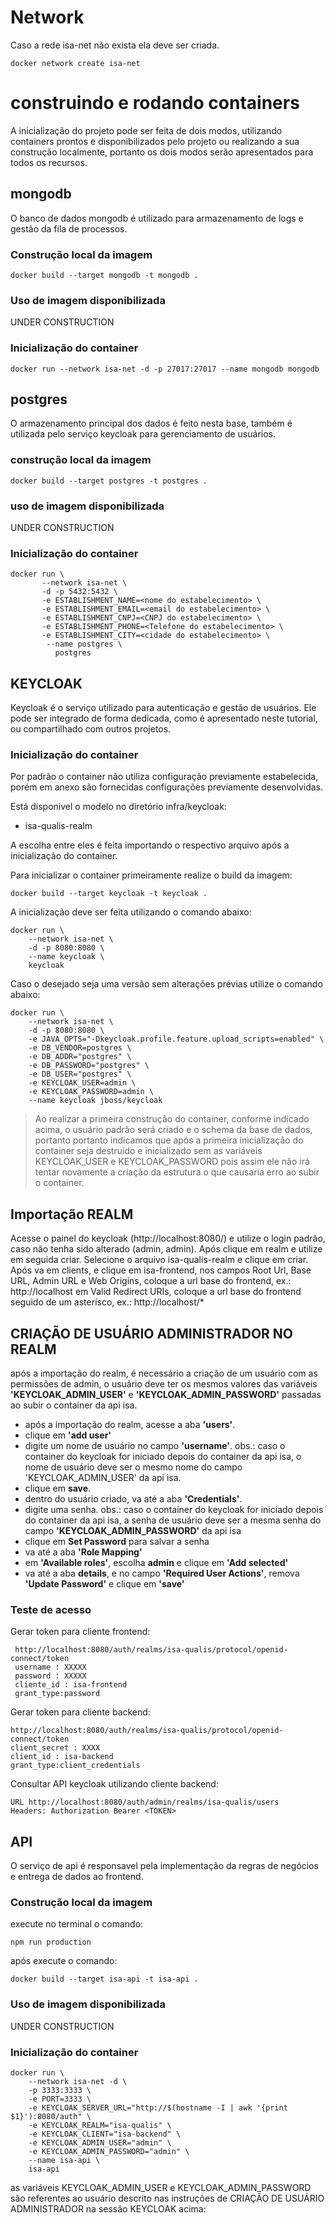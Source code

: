 # Network
Caso a rede isa-net não exista ela deve ser criada.
```
docker network create isa-net
```
# construindo e rodando containers
A inicialização do projeto pode ser feita de dois modos, utilizando containers prontos e disponibilizados pelo projeto
ou realizando a sua construção localmente, portanto os dois modos serão apresentados para todos os recursos.

## mongodb
O banco de dados mongodb é utilizado para armazenamento de logs e gestão da fila de processos.

### Construção local da imagem
```
docker build --target mongodb -t mongodb .
```
### Uso de imagem disponibilizada
UNDER CONSTRUCTION

### Inicialização do container
```
docker run --network isa-net -d -p 27017:27017 --name mongodb mongodb
```

## postgres
O armazenamento principal dos dados é feito nesta base, também é utilizada pelo serviço keycloak para gerenciamento de
usuários.

### construção local da imagem
```
docker build --target postgres -t postgres .
```
### uso de imagem disponibilizada
UNDER CONSTRUCTION

### Inicialização do container
```
docker run \
       --network isa-net \
       -d -p 5432:5432 \
       -e ESTABLISHMENT_NAME=<nome do estabelecimento> \
       -e ESTABLISHMENT_EMAIL=<email do estabelecimento> \
       -e ESTABLISHMENT_CNPJ=<CNPJ do estabelecimento> \
       -e ESTABLISHMENT_PHONE=<Telefone do estabelecimento> \
       -e ESTABLISHMENT_CITY=<cidade do estabelecimento> \
        --name postgres \
          postgres
```


## KEYCLOAK
Keycloak é o serviço utilizado para autenticação e gestão de usuários. Ele pode ser integrado de forma dedicada, como
é apresentado neste tutorial, ou compartilhado com outros projetos.

### Inicialização do container
Por padrão o container não utiliza configuração previamente estabelecida, porém em anexo são fornecidas
configurações previamente desenvolvidas.

Está disponivel o modelo no diretório infra/keycloak:
- isa-qualis-realm

A escolha entre eles é feita importando o respectivo arquivo após a inicialização do container.

Para inicializar o container primeiramente realize o build da imagem:

```
docker build --target keycloak -t keycloak .
```

A inicialização deve ser feita utilizando o comando abaixo:

```
docker run \
    --network isa-net \
    -d -p 8080:8080 \
    --name keycloak \
    keycloak
```
Caso o desejado seja uma versão sem alterações prévias utilize o comando abaixo:

```
docker run \
    --network isa-net \
    -d -p 8080:8080 \
    -e JAVA_OPTS="-Dkeycloak.profile.feature.upload_scripts=enabled" \
    -e DB_VENDOR=postgres \
    -e DB_ADDR="postgres" \
    -e DB_PASSWORD="postgres" \
    -e DB_USER="postgres" \
    -e KEYCLOAK_USER=admin \
    -e KEYCLOAK_PASSWORD=admin \
    --name keycloak jboss/keycloak
```


> Ao realizar a primeira construção do container, conforme indicado acima, o usuário padrão será criado e o schema da
> base de dados, portanto portanto indicamos que após a primeira inicialização do container seja destruido e
> inicializado sem as variáveis KEYCLOAK_USER e KEYCLOAK_PASSWORD pois assim ele não irá tentar novamente a criação da
> estrutura o que causaria erro ao subir o container.

## Importação REALM
Acesse o painel do keycloak (http://localhost:8080/) e utilize o login padrão, caso não tenha sido alterado (admin, admin).
Após clique em realm e utilize em seguida criar. Selecione o arquivo isa-qualis-realm e clique em criar.
Após va em clients, e clique em isa-frontend,
nos campos Root Url, Base URL, Admin URL e Web Origins, coloque a url base do frontend, ex.: http://localhost
em Valid Redirect URIs, coloque a url base do frontend seguido de um asterísco, ex.: http://localhost/*

## CRIAÇÃO DE USUÁRIO ADMINISTRADOR NO REALM
após a importação do realm, é necessário a criação de um usuário com as permissões de admin, o usuário deve ter os mesmos valores
das variáveis **'KEYCLOAK_ADMIN_USER'** e **'KEYCLOAK_ADMIN_PASSWORD'** passadas ao subir o container da api isa.

- após a importação do realm, acesse a aba **'users'**.
- clique em **'add user'**
- digite um nome de usuário no campo **'username'**. obs.: caso o container do keycloak for iniciado depois do container da api isa,
o nome de usuário deve ser o mesmo nome do campo 'KEYCLOAK_ADMIN_USER' da api isa.
- clique em **save**.
- dentro do usuário criado, va até a aba **'Credentials'**.
- digite uma senha. obs.: caso o container do keycloak for iniciado depois do container da api isa, a senha de usuário deve ser a mesma senha
do campo **'KEYCLOAK_ADMIN_PASSWORD'** da api isa
- clique em **Set Password** para salvar a senha
- va até a aba **'Role Mapping'**
- em **'Available roles'**, escolha **admin** e clique em **'Add selected'**
- va até a aba **details**, e no campo **'Required User Actions'**, remova **'Update Password'** e clique em **'save'**

### Teste de acesso
Gerar token para cliente frontend:
```
 http://localhost:8080/auth/realms/isa-qualis/protocol/openid-connect/token
 username : XXXXX
 password : XXXXX
 cliente_id : isa-frontend
 grant_type:password
```

Gerar token para cliente backend:
```
http://localhost:8080/auth/realms/isa-qualis/protocol/openid-connect/token
client_secret : XXXX
client_id : isa-backend
grant_type:client_credentials
```

Consultar API keycloak utilizando cliente backend:
```
URL http://localhost:8080/auth/admin/realms/isa-qualis/users
Headers: Authorization Bearer <TOKEN>
```

## API
O serviço de api é responsavel pela implementação da regras de negócios e entrega de dados ao frontend.

### Construção local da imagem
execute no terminal o comando:
```
npm run production
```

após execute o comando:
```
docker build --target isa-api -t isa-api .
```
### Uso de imagem disponibilizada
UNDER CONSTRUCTION

### Inicialização do container

```
docker run \
    --network isa-net -d \
    -p 3333:3333 \
    -e PORT=3333 \
    -e KEYCLOAK_SERVER_URL="http://$(hostname -I | awk '{print $1}'):8080/auth" \
    -e KEYCLOAK_REALM="isa-qualis" \
    -e KEYCLOAK_CLIENT="isa-backend" \
    -e KEYCLOAK_ADMIN_USER="admin" \
    -e KEYCLOAK_ADMIN_PASSWORD="admin" \
    --name isa-api \
    isa-api
```

as variáveis KEYCLOAK_ADMIN_USER e KEYCLOAK_ADMIN_PASSWORD são referentes ao usuário descrito nas instruções de
CRIAÇÃO DE USUÁRIO ADMINISTRADOR na sessão KEYCLOAK acima:
